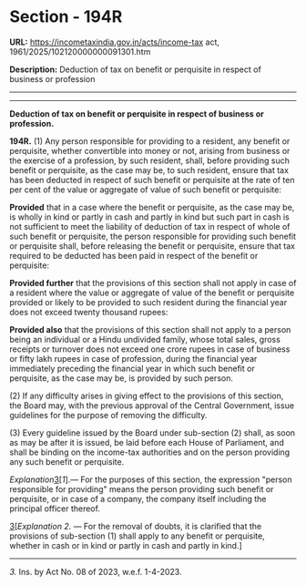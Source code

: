 # Section - 194R

**URL:** https://incometaxindia.gov.in/acts/income-tax act, 1961/2025/102120000000091301.htm

**Description:** Deduction of tax on benefit or perquisite in respect of business or profession

---

****

**Deduction of tax on benefit or perquisite in respect of business or profession.**

**194R.** (1) Any person responsible for providing to a resident, any benefit or perquisite, whether convertible into money or not, arising from business or the exercise of a profession, by such resident, shall, before providing such benefit or perquisite, as the case may be, to such resident, ensure that tax has been deducted in respect of such benefit or perquisite at the rate of ten per cent of the value or aggregate of value of such benefit or perquisite:

**Provided** that in a case where the benefit or perquisite, as the case may be, is wholly in kind or partly in cash and partly in kind but such part in cash is not sufficient to meet the liability of deduction of tax in respect of whole of such benefit or perquisite, the person responsible for providing such benefit or perquisite shall, before releasing the benefit or perquisite, ensure that tax required to be deducted has been paid in respect of the benefit or perquisite:

**Provided further** that the provisions of this section shall not apply in case of a resident where the value or aggregate of value of the benefit or perquisite provided or likely to be provided to such resident during the financial year does not exceed twenty thousand rupees:

**Provided also** that the provisions of this section shall not apply to a person being an individual or a Hindu undivided family, whose total sales, gross receipts or turnover does not exceed one crore rupees in case of business or fifty lakh rupees in case of profession, during the financial year immediately preceding the financial year in which such benefit or perquisite, as the case may be, is provided by such person.

(2) If any difficulty arises in giving effect to the provisions of this section, the Board may, with the previous approval of the Central Government, issue guidelines for the purpose of removing the difficulty.

(3) Every guideline issued by the Board under sub-section (2) shall, as soon as may be after it is issued, be laid before each House of Parliament, and shall be binding on the income-tax authorities and on the person providing any such benefit or perquisite.

_Explanation_[3](javascript:ShowFootnote\('fn3'\);)[_1_]._—_ For the purposes of this section, the expression "person responsible for providing" means the person providing such benefit or perquisite, or in case of a company, the company itself including the principal officer thereof.

[3](javascript:ShowFootnote\('fn3'\);)[_Explanation 2._ — For the removal of doubts, it is clarified that the provisions of sub-section (1) shall apply to any benefit or perquisite, whether in cash or in kind or partly in cash and partly in kind.]

* * *

_3._ Ins. by Act No. 08 of 2023, w.e.f. 1-4-2023.